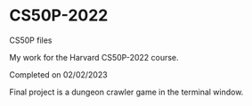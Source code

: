 # CS50P-2022
CS50P files

My work for the Harvard CS50P-2022 course. 

Completed on 02/02/2023

Final project is a dungeon crawler game in the terminal window. 
